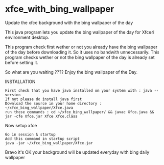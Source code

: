 # xfce_with_bing_wallpaper
Update the xfce background with the bing wallpaper of the day

This java program lets you update the bing wallpaper of the day for Xfce4 environment desktop.

This program check first wether or not you already have the bing wallpaper of the day before downloading it. So it uses no bandwith unnecessarily.
This program checks wether or not the bing wallpaper of the day is already set before setting it.

So what are you waiting ???? Enjoy the bing wallpaper of the Day.

INSTALLATION

    First check that you have java installed on your system with : java --version
    If not please do install java first
    Download the source in your home directory : ~/xfce_bing_wallpaper/Xfce.java
    run these commands : cd ~/xfce_bing_wallpaper/ && javac Xfce.java && jar -cfe Xfce.jar Xfce Xfce.class

Now setup xfce

    Go in session & startup 
    Add this command in startup script 
    java -jar ~/xfce_bing_wallpaper/Xfce.jar
    
Bravo it's OK your background will be updated everyday with bing daily wallpaper
